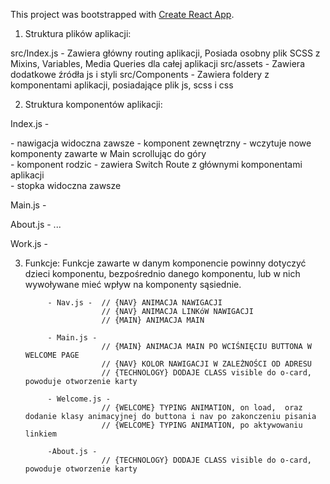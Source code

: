 This project was bootstrapped with [Create React App](https://github.com/facebookincubator/create-react-app).

1. Struktura plików aplikacji:

  src/Index.js - 
                Zawiera główny routing aplikacji, 
                Posiada osobny plik SCSS z Mixins, Variables, Media Queries dla całej aplikacji
  src/assets - 
                Zawiera dodatkowe źródła js i styli
  src/Components - 
                  Zawiera foldery z komponentami aplikacji, posiadające plik js, scss i css


2. Struktura komponentów aplikacji:

  Index.js - 
            <Nav />         - nawigacja widoczna zawsze
            <ScrollToTop>   - komponent zewnętrzny - wczytuje nowe komponenty zawarte w Main scrollując do góry 
            <Main />        - komponent rodzic - zawiera Switch Route z głównymi komponentami aplikacji
            </ScrollToTop>
            <Footer />      - stopka widoczna zawsze

  Main.js -  
            <Switch>
                <Route exact path="/" component={Welcome}/>
                <Route path="/about" component={About}/>
                <Route path="/work" component={Work}/>
                <Route path="/projects" component={Projects}/>
                <Route path="/form" component={Form}/>
            </Switch>

  About.js - 
            ...
            <Technology />

  Work.js - 
            <Poster /> 


3. Funkcje:
            Funkcje zawarte w danym komponencie powinny dotyczyć dzieci komponentu, bezpośrednio danego komponentu, lub w nich wywoływane mieć wpływ na komponenty sąsiednie.

            - Nav.js -  // {NAV} ANIMACJA NAWIGACJI
                        // {NAV} ANIMACJA LINKóW NAWIGACJI
                        // {MAIN} ANIMACJA MAIN

            - Main.js - 
                        // {MAIN} ANIMACJA MAIN PO WCIŚNIĘCIU BUTTONA W WELCOME PAGE
                        // {NAV} KOLOR NAWIGACJI W ZALEŻNOŚCI OD ADRESU
                        // {TECHNOLOGY} DODAJE CLASS visible do o-card, powoduje otworzenie karty

            - Welcome.js - 
                        // {WELCOME} TYPING ANIMATION, on load,  oraz dodanie klasy animacyjnej do buttona i nav po zakonczeniu pisania
                        // {WELCOME} TYPING ANIMATION, po aktywowaniu linkiem
            
            -About.js - 
                        // {TECHNOLOGY} DODAJE CLASS visible do o-card, powoduje otworzenie karty
